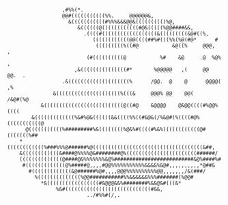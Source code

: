                       ,#%%(*.                                                          
                      @@#(((((((((((%%.     @@@@@@&,                                   
                        &(((((((((((#%%%&&&@@&((((((((((%@,                            
                           &((((((@((((((((((((#@&(((((%@@####&&,                      
                             .((((#((((((((((((((((((&(((((((((&@#((%,                 
                                ((((((((((((@@((((##%#(((%%(%@(#@*      #              
                                 (((((((((%((#@           &@((%     @@@,  ,            
                              (#((((((((((@           %#    &@     .@  %@%  ,          
                          ,&(((((((((((((((#*       %@@@@@   ,(     @@  @@.  .         
                      .&((((((((((((((((((((%      /@@.  @    @      @@@@(  ,%         
                   &(((((((((((((((((((((%(((&     @@@% @@    @@(      /&@#(%@         
               &((((((((((((((((((((((((((@((#@    &@@@@    @&@@((((#%@@%((((          
            &(((((((((((((%&#%@&((((((&&((((%%((#&@&(/%&@#(%((((#@%(((((((((((@        
          @(((((((((((%#########%&((((((((%@&%#((((#%&%((((((((((((@#(((((((%##        
        *((((((((((((%###%%%@######%@((((((((((((((((((((((((((((((((((((&##,          
        &((((((((((((&####@%%%%@&########@%(((((((((((((((((((((((######/              
        ((((((((((((((@####@&%%%%%%%&@%##########################&@%####%#             
         #(((((((((((((@%#####@,,,,#@@%%%%%%%%%%%&&&&%&@#,,,,,,,,,,*@##&               
           #(((((((((((((&@######%@#,,,,@@@%%%%%%%%%%@@,,,,,,,/&(###/                  
             %((((((((((((((%@@###########%%&&&&&&%%%#######(%@@#                      
               *&(((((((((((((((((#&@@@&&%########%&&@&#(((&*                          
                    %&#((((((((((((((((((((((((((((#&&,                                
                              ../#%%#(/,.                                              
